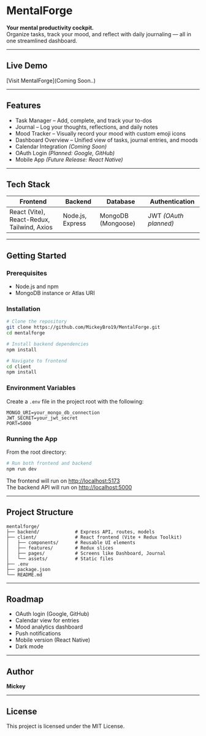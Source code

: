 # MentalForge

**Your mental productivity cockpit.**  
Organize tasks, track your mood, and reflect with daily journaling — all in one streamlined dashboard.

---

## Live Demo  
[Visit MentalForge](Coming Soon..)

---

## Features

- Task Manager – Add, complete, and track your to-dos
- Journal – Log your thoughts, reflections, and daily notes
- Mood Tracker – Visually record your mood with custom emoji icons
- Dashboard Overview – Unified view of tasks, journal entries, and moods
- Calendar Integration *(Coming Soon)*
- OAuth Login *(Planned: Google, GitHub)*
- Mobile App *(Future Release: React Native)*

---

## Tech Stack

| Frontend       | Backend        | Database       | Authentication |
|----------------|----------------|----------------|----------------|
| React (Vite), React-Redux, Tailwind, Axios   | Node.js, Express | MongoDB (Mongoose) | JWT *(OAuth planned)* |

---

## Getting Started

### Prerequisites

- Node.js and npm
- MongoDB instance or Atlas URI

### Installation

```bash
# Clone the repository
git clone https://github.com/MickeyBro19/MentalForge.git
cd mentalforge

# Install backend dependencies
npm install

# Navigate to frontend
cd client
npm install
```

### Environment Variables

Create a `.env` file in the project root with the following:

```
MONGO_URI=your_mongo_db_connection
JWT_SECRET=your_jwt_secret
PORT=5000
```

### Running the App

From the root directory:

```bash
# Run both frontend and backend
npm run dev
```

The frontend will run on [http://localhost:5173](http://localhost:5173)  
The backend API will run on [http://localhost:5000](http://localhost:5000)

---

## Project Structure

```
mentalforge/
├── backend/             # Express API, routes, models
├── client/              # React frontend (Vite + Redux Toolkit)
│   ├── components/      # Reusable UI elements
│   ├── features/        # Redux slices
│   ├── pages/           # Screens like Dashboard, Journal
│   └── assets/          # Static files
├── .env
├── package.json
└── README.md
```

---

## Roadmap

- OAuth login (Google, GitHub)
- Calendar view for entries
- Mood analytics dashboard
- Push notifications
- Mobile version (React Native)
- Dark mode

---

## Author

**Mickey**  

---

## License

This project is licensed under the MIT License.
```

